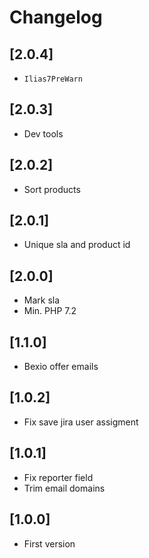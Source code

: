 # Changelog

## [2.0.4]
- `Ilias7PreWarn`

## [2.0.3]
- Dev tools

## [2.0.2]
- Sort products

## [2.0.1]
- Unique sla and product id

## [2.0.0]
- Mark sla
- Min. PHP 7.2

## [1.1.0]
- Bexio offer emails

## [1.0.2]
- Fix save jira user assigment

## [1.0.1]
- Fix reporter field
- Trim email domains

## [1.0.0]
- First version
